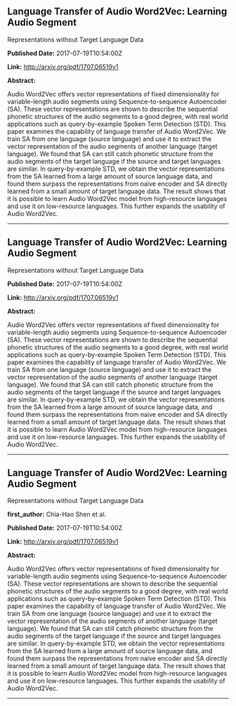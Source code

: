 ## Language Transfer of Audio Word2Vec: Learning Audio Segment
  Representations without Target Language Data

**Published Date:** 2017-07-19T10:54:00Z

**Link:** http://arxiv.org/pdf/1707.06519v1

**Abstract:**

  Audio Word2Vec offers vector representations of fixed dimensionality for
variable-length audio segments using Sequence-to-sequence Autoencoder (SA).
These vector representations are shown to describe the sequential phonetic
structures of the audio segments to a good degree, with real world applications
such as query-by-example Spoken Term Detection (STD). This paper examines the
capability of language transfer of Audio Word2Vec. We train SA from one
language (source language) and use it to extract the vector representation of
the audio segments of another language (target language). We found that SA can
still catch phonetic structure from the audio segments of the target language
if the source and target languages are similar. In query-by-example STD, we
obtain the vector representations from the SA learned from a large amount of
source language data, and found them surpass the representations from naive
encoder and SA directly learned from a small amount of target language data.
The result shows that it is possible to learn Audio Word2Vec model from
high-resource languages and use it on low-resource languages. This further
expands the usability of Audio Word2Vec.


---

## Language Transfer of Audio Word2Vec: Learning Audio Segment
  Representations without Target Language Data

**Published Date:** 2017-07-19T10:54:00Z

**Link:** http://arxiv.org/pdf/1707.06519v1

**Abstract:**

  Audio Word2Vec offers vector representations of fixed dimensionality for
variable-length audio segments using Sequence-to-sequence Autoencoder (SA).
These vector representations are shown to describe the sequential phonetic
structures of the audio segments to a good degree, with real world applications
such as query-by-example Spoken Term Detection (STD). This paper examines the
capability of language transfer of Audio Word2Vec. We train SA from one
language (source language) and use it to extract the vector representation of
the audio segments of another language (target language). We found that SA can
still catch phonetic structure from the audio segments of the target language
if the source and target languages are similar. In query-by-example STD, we
obtain the vector representations from the SA learned from a large amount of
source language data, and found them surpass the representations from naive
encoder and SA directly learned from a small amount of target language data.
The result shows that it is possible to learn Audio Word2Vec model from
high-resource languages and use it on low-resource languages. This further
expands the usability of Audio Word2Vec.


---

## Language Transfer of Audio Word2Vec: Learning Audio Segment
  Representations without Target Language Data

**first_author:** Chia-Hao Shen et al.

**Published Date:** 2017-07-19T10:54:00Z

**Link:** http://arxiv.org/pdf/1707.06519v1

**Abstract:**

  Audio Word2Vec offers vector representations of fixed dimensionality for
variable-length audio segments using Sequence-to-sequence Autoencoder (SA).
These vector representations are shown to describe the sequential phonetic
structures of the audio segments to a good degree, with real world applications
such as query-by-example Spoken Term Detection (STD). This paper examines the
capability of language transfer of Audio Word2Vec. We train SA from one
language (source language) and use it to extract the vector representation of
the audio segments of another language (target language). We found that SA can
still catch phonetic structure from the audio segments of the target language
if the source and target languages are similar. In query-by-example STD, we
obtain the vector representations from the SA learned from a large amount of
source language data, and found them surpass the representations from naive
encoder and SA directly learned from a small amount of target language data.
The result shows that it is possible to learn Audio Word2Vec model from
high-resource languages and use it on low-resource languages. This further
expands the usability of Audio Word2Vec.


---

